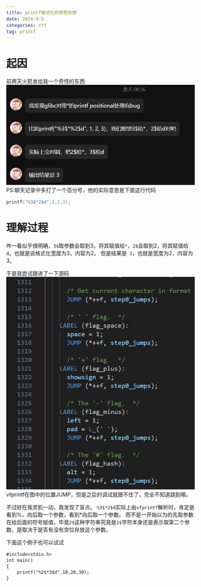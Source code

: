 ```yaml
---
title: printf格式化的奇思妙想
date: 2024-9-5
categories: ctf
tag: printf
---
```

# 起因
前两天火箭发给我一个奇怪的东西
![chat_record](./another_printf/chat_record.png)
PS:聊天记录中多打了一个百分号，他的实际意思是下面这行代码
```c
printf("%3$*2$d",1,2,3);
```
# 理解过程
咋一看似乎很明确，`3$`取参数会取到3，将其赋值给`*`，`2$`会取到2，将其赋值给`d`。也就是说格式化宽度为3，内容为2。
但是结果是` 3`，也就是宽度为2，内容为3。

于是我尝试跟进了一下源码
![vfprintf_code](./another_printf/vfpirintf_code.png)
vfprintf在图中的位置JUMP，但是之后的调试就跟不住了，完全不知道跳到哪。


不过好在我灵机一动，我发现了盲点。
`%3$*2$d`实际上由`vfprintf`解析时，肯定是看到%，向后取一个参数，看到*向后取一个参数。
而不是一开始以为的先取参数在给后面的符号赋值，毕竟`2$`这种字符串究竟是`2$`字符本身还是表示取第二个参数，是取决于是否有没有空位存放这个参数。

下面这个例子也可以试试
```
#include<stdio.h>
int main()
{
    printf("%2$*3$d",10,20,30);
}
```
